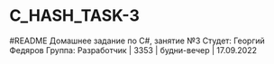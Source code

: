 # C_HASH_TASK-3
#README Домашнее задание по C#, занятие №3 Студет: Георгий Федяров Группа: Разработчик | 3353 | будни-вечер | 17.09.2022
